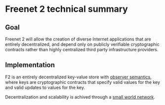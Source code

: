 # Freenet 2 technical summary

## Goal

Freenet 2 will allow the creation of diverse Internet applications that are entirely decentralized, 
and depend only on publicly verifiable cryptographic contracts rather than highly centralized 
third party infrastructure providers.

## Implementation

F2 is an entirely decentralized key-value store with [observer semantics](https://en.wikipedia.org/wiki/Observer_pattern), 
where keys are cryptographic contracts that specify valid values for the key and valid updates to values for the key.

Decentralization and scalability is achived through a [small world network](https://en.wikipedia.org/wiki/Small-world_network).


